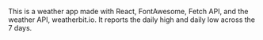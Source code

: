 This is a weather app made with React, FontAwesome, Fetch API, and the weather API, weatherbit.io. It reports the daily high and daily low across the 7 days.
